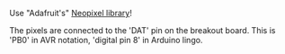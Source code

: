 
Use "Adafruit's" [Neopixel library][neopixel]!

The pixels are connected to the 'DAT' pin on the breakout board.
This is 'PB0' in AVR notation, 'digital pin 8' in Arduino lingo.


[neopixel]: https://github.com/adafruit/Adafruit_NeoPixel

